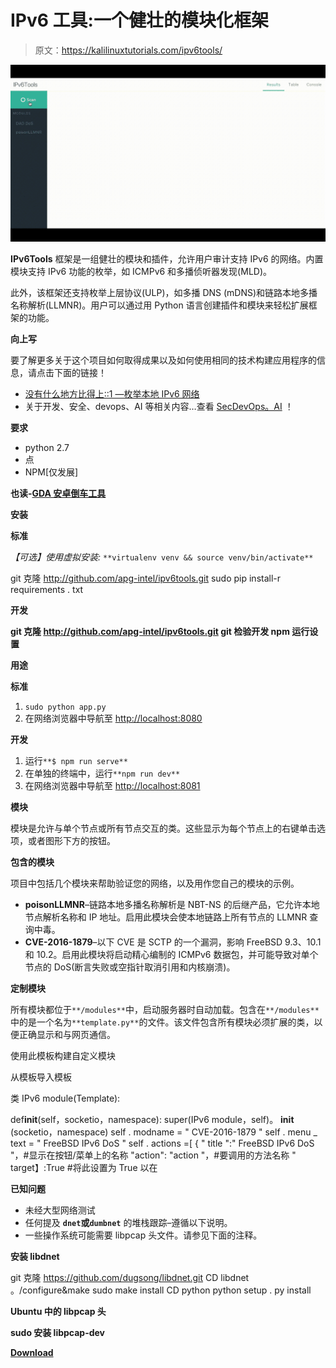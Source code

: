 # IPv6 工具:一个健壮的模块化框架

> 原文：<https://kalilinuxtutorials.com/ipv6tools/>

[![IPv6Tools : A Robust Modular Framework](img/28e32e56c9eede5ce5a2a8de98caca9c.png "IPv6Tools : A Robust Modular Framework")](https://1.bp.blogspot.com/-HNRtYtxV9Bk/XkH4nkFbNqI/AAAAAAAAE5E/gLNRHW2WTaYeYbnLjMYDpqZlH7a64G-xQCLcBGAsYHQ/s1600/scanning.gif)

**IPv6Tools** 框架是一组健壮的模块和插件，允许用户审计支持 IPv6 的网络。内置模块支持 IPv6 功能的枚举，如 ICMPv6 和多播侦听器发现(MLD)。

此外，该框架还支持枚举上层协议(ULP)，如多播 DNS (mDNS)和链路本地多播名称解析(LLMNR)。用户可以通过用 Python 语言创建插件和模块来轻松扩展框架的功能。

**向上写**

要了解更多关于这个项目如何取得成果以及如何使用相同的技术构建应用程序的信息，请点击下面的链接！

*   [没有什么地方比得上::1 —枚举本地 IPv6 网络](https://secdevops.ai/theres-no-place-like-1-enumerating-local-ipv6-networks-88a6247e3519)
*   关于开发、安全、devops、AI 等相关内容…查看 [SecDevOps。AI](https://secdevops.ai) ！

**要求**

*   python 2.7
*   点
*   NPM[仅发展]

**也读-[GDA 安卓倒车工具](https://kalilinuxtutorials.com/gda-android-reversing-tool/)**

**安装**

**标准**

*【可选】使用虚拟安装:* `**virtualenv venv && source venv/bin/activate**`

git 克隆 http://github.com/apg-intel/ipv6tools.git
sudo pip install-r requirements . txt

**开发**

**git 克隆 http://github.com/apg-intel/ipv6tools.git
git 检验开发
npm 运行设置**

**用途**

**标准**

1.  `sudo python app.py`
2.  在网络浏览器中导航至 [http://localhost:8080](http://localhost:8080)

**开发**

1.  运行`**$ npm run serve**`
2.  在单独的终端中，运行`**npm run dev**`
3.  在网络浏览器中导航至 [http://localhost:8081](http://localhost:8081)

**模块**

模块是允许与单个节点或所有节点交互的类。这些显示为每个节点上的右键单击选项，或者图形下方的按钮。

**包含的模块**

项目中包括几个模块来帮助验证您的网络，以及用作您自己的模块的示例。

*   **poisonLLMNR**–链路本地多播名称解析是 NBT-NS 的后继产品，它允许本地节点解析名称和 IP 地址。启用此模块会使本地链路上所有节点的 LLMNR 查询中毒。
*   **CVE-2016-1879**–以下 CVE 是 SCTP 的一个漏洞，影响 FreeBSD 9.3、10.1 和 10.2。启用此模块将启动精心编制的 ICMPv6 数据包，并可能导致对单个节点的 DoS(断言失败或空指针取消引用和内核崩溃)。

**定制模块**

所有模块都位于`**/modules**`中，启动服务器时自动加载。包含在`**/modules**`中的是一个名为`**template.py**`的文件。该文件包含所有模块必须扩展的类，以便正确显示和与网页通信。

使用此模板构建自定义模块

从模板导入模板

类 IPv6 module(Template):

def**init**(self，socketio，namespace):
super(IPv6 module，self)。 **init** (socketio，namespace)
self . modname = " CVE-2016-1879 "
self . menu _ text = " FreeBSD IPv6 DoS "
self . actions =[
{
" title ":" FreeBSD IPv6 DoS "，#显示在按钮/菜单上的名称
"action": "action "，#要调用的方法名称
" target】:True #将此设置为 True 以在

**已知问题**

*   未经大型网络测试
*   任何提及 **`dnet`或`dumbnet`** 的堆栈跟踪–遵循以下说明。
*   一些操作系统可能需要 libpcap 头文件。请参见下面的注释。

**安装 libdnet**

git 克隆 https://github.com/dugsong/libdnet.git
CD libdnet
。/configure&make
sudo make install
CD python
python setup . py install

**Ubuntu 中的 libpcap 头**

**sudo 安装 libpcap-dev**

[**Download**](https://github.com/apg-intel/ipv6tools)